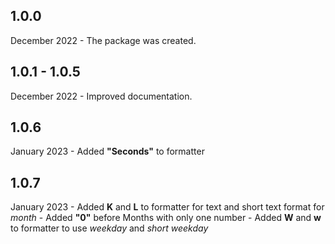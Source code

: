 ## 1.0.0

December 2022 - The package was created.

## 1.0.1 - 1.0.5

December 2022 - Improved documentation.

## 1.0.6

January 2023 - Added **"Seconds"** to formatter

## 1.0.7

January 2023 - Added **K** and **L** to formatter for text and short text format for _month_
             - Added **"0"** before Months with only one number
             - Added **W** and **w** to formatter to use _weekday_ and _short weekday_

